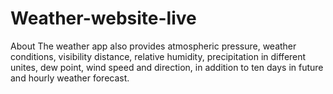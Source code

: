 # Weather-website-live
About
The weather app also provides atmospheric pressure, weather conditions, visibility distance, relative humidity, precipitation in different unites, dew point, wind speed and direction, in addition to ten days in future and hourly weather forecast.
